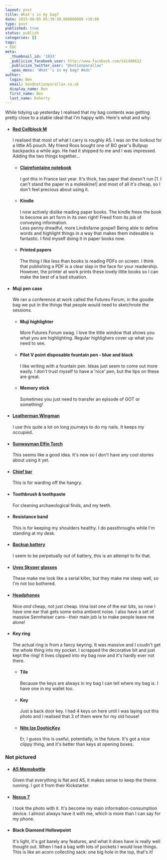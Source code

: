 ```yaml
---
layout: post
title: What's in my bag?
date: 2015-08-05 05:39:30.000000000 +10:00
type: post
published: true
status: publish
categories: []
tags:
- EDC
meta:
  _thumbnail_id: '1833'
  _publicize_facebook_user: http://www.facebook.com/541400612
  _publicize_twitter_user: "@notionparallax"
  _wpas_mess: 'What''s in my bag? #edc'
author:
  login: Ben
  email: ben@notionparallax.co.uk
  display_name: Ben
  first_name: Ben
  last_name: Doherty
---
```

<p>While tidying up yesterday I realised that my bag contents was getting pretty close to a stable ideal that I'm happy with. Here's what and why:<!--more--></p>
<ul>
<li>
<h4><a href="http://www.bogear.com.au/cellblock-m">Red Cellblock M</a></h4>
<p>I realised that most of what I carry is roughly A5. I was on the lookout for a little A5 pouch. My friend Ross bought one of BO gear's Bullpup backpacks a while ago. He had it shipped to me and I was impressed. Adding the two things together...</p>
<ul>
<li>
<h4><a href="http://amzn.to/1P1K9Jv">Clairefontaine notebook</a></h4>
<p>I got this in France last year. It's thick, has paper that doesn't run [1. I can't stand the paper in a moleskine!] and most of all it's cheap, so I don't feel precious about using it.</li>
<li>
<h4>Kindle</h4>
<p>I now actively dislike reading paper books. The kindle frees the book to become an art form in its own right! Freed from its job of conveying information.<br />
Less penny dreadful, more Lindisfarne gospel! Being able to define words and highlight things in a way that makes them indexable is fantastic. I find myself doing it in paper books now.</li>
<li>
<h4>Printed papers</h4>
<p>The thing I like less than books is reading PDFs on screen. I think that publishing a PDF is a clear slap in the face for your readership. However, the printer at work prints these lovely little books so I can make the best of a bad situation.</li>
</ul>
</li>
<li>
<h4>Muji pen case</h4>
<p>We ran a conference at work called the Futures Forum, in the goodie bag we put in the things that people would need to sketchnote the sessions.</p>
<ul>
<li>
<h4>Muji highlighter</h4>
<p>More Futures Forum swag. I love the little window that shows you what you are highlighting. Regular highlighers cover up what you need to see.</li>
<li>
<h4>Pilot V point disposable fountain pen - blue and black</h4>
<p>I like writing with a fountain pen. Ideas just seem to come out more easily. I don't trust myself to have a 'nice' pen, but the tips on these are great.</li>
<li>
<h4>Memory stick</h4>
<p>Sometimes you just need to transfer an episode of GOT or something!</li>
</ul>
</li>
<li>
<h4><a href="https://www.leatherman.com/wingman-831426.html">Leatherman Wingman</a></h4>
<p>I use this quite a lot on long journeys to do my nails. It keeps my occupied.</li>
<li>
<h4><a href="http://amzn.to/1SEPBrp">Sunwayman Elfin Torch</a></h4>
<p>This seems like a good idea. It's new so I don't have any cool stories about using it yet.</li>
<li>
<h4><a href="http://eatlikeachief.com/">Chief bar</a></h4>
<p>This is for warding off the hangry.</li>
<li>
<h4>Toothbrush &amp; toothpaste</h4>
<p>For cleaning archaeological finds, and my teeth.</li>
<li>
<h4>Resistance band</h4>
<p>This is for keeping my shoulders healthy. I do passthroughs while I'm standing at my desk.</li>
<li>
<h4><a href="https://www.kogan.com/au/buy/xiaomi-16000mah-mi-power-bank/">Backup battery</a></h4>
<p>I seem to be perpetually out of battery, this is an attempt to fix that.</li>
<li>
<h4><a href="http://www.optimoz.com.au/collections/all/products/uvex-blue-light-blockers">Uvex Skyper glasses</a></h4>
<p>These make me look like a serial killer, but they make me sleep well, so I'm not too bothered.</li>
<li>
<h4><a href="http://www.sacredsoundaudio.com/products/infinityone?variant=271791260">Headphones</a></h4>
<p>Nice <em>and</em> cheap, not just cheap. Irina lost one of the ear bits, so now I have one ear that gets some extra ambient noise. I also have a set of massive Sennheiser cans--their main job is to make people leave me alone!</li>
<li>
<h4>Key ring</h4>
<p>The actual ring is from a fancy keyring. It was massive and I coudn't get the whole thing into my pocket. I scrapped the decorative bit and just kept the ring! It lives clipped into my bag now and it's hardly ever not there.</p>
<ul>
<li>
<h4>Tile</h4>
<p>Because the keys are always in my bag I can tell where my bag is. I have one in my wallet too.</li>
<li>
<h4>Key</h4>
<p>Just a back door key. I had 4 keys on here until I was laying out this photo and I realised that 3 of them were for my old house!</li>
<li>
<h4><a href="http://amzn.to/1OLXViM">Nite Ize DoohicKey</a></h4>
<p>Er, I guess this is useful, potentially, in the future. It's got a nice clippy thing, and it's better than keys at opening boxes.</li>
</ul>
</li>
</ul>
<h3>Not pictured</h3>
<ul>
<li>
<h4><a href="http://www.memobottle.com/products/a5-memobottle">A5 Memobottle</a></h4>
<p>Given that everything is flat and A5, it makes sense to keep the theme running. I got it from their Kickstarter.</li>
<li>
<h4><a href="https://en.wikipedia.org/wiki/Nexus_7_(2013_version)">Nexus 7</a></h4>
<p>I took the photo with it. It's become my main information-consumption device. I almost always have it with me, which is more than I can say for my phone.</li>
<li>
<h4><a>Black Diamond Hollowpoint</a></h4>
<p>It's light, it's got barely any features, and what it does have is really well thought out. When I had a bag with lots of pockets I would lose things. This is like an acorn collecting sack: one big hole in the top, that's it!</li>
</ul>
